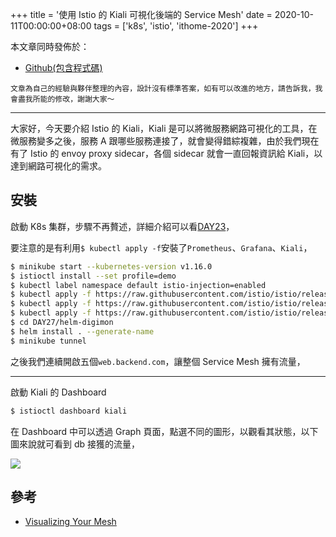 +++
title = '使用 Istio 的 Kiali 可視化後端的 Service Mesh'
date = 2020-10-11T00:00:00+08:00
tags = ['k8s', 'istio', 'ithome-2020']
+++

本文章同時發佈於：

- [Github(包含程式碼)](https://github.com/superj80820/2020-ithelp-contest/blob/master/DAY27)

```
文章為自己的經驗與夥伴整理的內容，設計沒有標準答案，如有可以改進的地方，請告訴我，我會盡我所能的修改，謝謝大家～
```

---

大家好，今天要介紹 Istio 的 Kiali，Kiali 是可以將微服務網路可視化的工具，在微服務變多之後，服務 A 跟哪些服務連接了，就會變得錯綜複雜，由於我們現在有了 Istio 的 envoy proxy sidecar，各個 sidecar 就會一直回報資訊給 Kiali，以達到網路可視化的需求。

## 安裝

啟動 K8s 集群，步驟不再贅述，詳細介紹可以看[DAY23](https://ithelp.ithome.com.tw/articles/10250134)，

要注意的是有利用`$ kubectl apply -f`安裝了`Prometheus`、`Grafana`、`Kiali`，

```bash
$ minikube start --kubernetes-version v1.16.0
$ istioctl install --set profile=demo
$ kubectl label namespace default istio-injection=enabled
$ kubectl apply -f https://raw.githubusercontent.com/istio/istio/release-1.7/samples/addons/prometheus.yaml
$ kubectl apply -f https://raw.githubusercontent.com/istio/istio/release-1.7/samples/addons/grafana.yaml
$ kubectl apply -f https://raw.githubusercontent.com/istio/istio/release-1.7/samples/addons/kiali.yaml
$ cd DAY27/helm-digimon
$ helm install . --generate-name
$ minikube tunnel
```

之後我們連續開啟五個`web.backend.com`，讓整個 Service Mesh 擁有流量，

---

啟動 Kiali 的 Dashboard

```bash
$ istioctl dashboard kiali
```

在 Dashboard 中可以透過 Graph 頁面，點選不同的圖形，以觀看其狀態，以下圖來說就可看到 db 接獲的流量，

![](https://i.imgur.com/RFfzn0m.png)

## 參考

- [Visualizing Your Mesh](https://istio.io/latest/docs/tasks/observability/kiali/)
